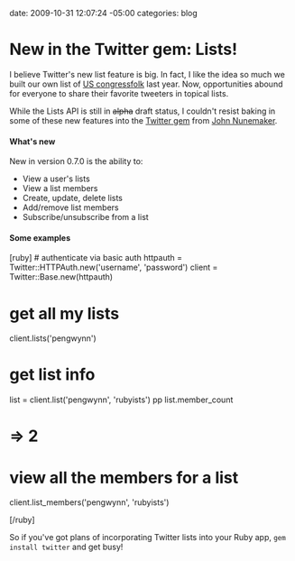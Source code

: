 date: 2009-10-31 12:07:24 -05:00
categories: blog

# New in the Twitter gem: Lists!
I believe Twitter's new list feature is big. In fact, I like the idea so much we built our own list of <a href="http://tweetcongress.org/">US congressfolk</a> last year. Now, opportunities abound for everyone to share their favorite tweeters in topical lists.

While the Lists API is still in <del datetime="2009-10-31T18:52:34+00:00">alpha</del> draft status, I couldn't resist baking in some of these new features into the <a href="http://github.com/jnunemaker/twitter">Twitter gem</a> from <a href="http://railstips.org">John Nunemaker</a>.
<!--more-->
<h4>What's new</h4>

New in version 0.7.0 is the ability to:
<ul>
	<li>View a user's lists</li>
        <li>View a list members</li>
        <li>Create, update, delete lists</li>
        <li>Add/remove list members</li>
        <li>Subscribe/unsubscribe from a list</li>
</ul>

<h4>Some examples</h4>
[ruby]
# authenticate via basic auth
httpauth = Twitter::HTTPAuth.new('username', 'password')
client = Twitter::Base.new(httpauth)

# get all my lists
client.lists('pengwynn')

# get list info
list = client.list('pengwynn', 'rubyists')
pp list.member_count
# => 2

# view all the members for a list
client.list_members('pengwynn', 'rubyists')

[/ruby]

So if you've got plans of incorporating Twitter lists into your Ruby app, <code>gem install twitter</code> and get busy!
